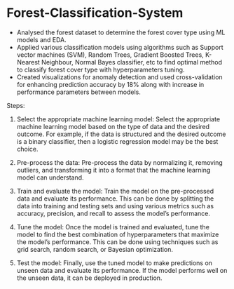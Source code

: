 # Forest-Classification-System
- Analysed the forest dataset to determine the forest cover type using ML models and EDA.
- Applied various classification models using algorithms such as Support vector machines (SVM), Random Trees, Gradient Boosted Trees, K-Nearest Neighbour,   Normal Bayes classifier, etc to find optimal method to classify forest cover type with hyperparameters tuning.
- Created visualizations for anomaly detection and used cross-validation for enhancing prediction accuracy by 18% along with increase in performance parameters between models.

Steps:

1. Select the appropriate machine learning model: Select the appropriate machine learning model based on the type of data and the desired outcome. For example, if the data is structured and the desired outcome is a binary classifier, then a logistic regression model may be the best choice.

2. Pre-process the data: Pre-process the data by normalizing it, removing outliers, and transforming it into a format that the machine learning model can understand.

3. Train and evaluate the model: Train the model on the pre-processed data and evaluate its performance. This can be done by splitting the data into training and testing sets and using various metrics such as accuracy, precision, and recall to assess the model’s performance.

4. Tune the model: Once the model is trained and evaluated, tune the model to find the best combination of hyperparameters that maximize the model’s performance. This can be done using techniques such as grid search, random search, or Bayesian optimization.

5. Test the model: Finally, use the tuned model to make predictions on unseen data and evaluate its performance. If the model performs well on the unseen data, it can be deployed in production.
